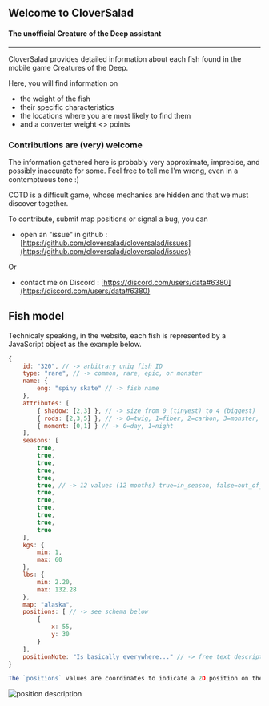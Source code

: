 ## Welcome to CloverSalad

#### The unofficial Creature of the Deep assistant

---

CloverSalad provides detailed information about each fish found in the mobile game Creatures of the Deep. 

Here, you will find information on 

- the weight of the fish 
- their specific characteristics
- the locations where you are most likely to find them
- and a converter weight <> points 
### Contributions are (very) welcome

The information gathered here is probably very approximate, imprecise, and possibly inaccurate for some. Feel free to tell me I'm wrong, even in a contemptuous tone :)

COTD is a difficult game, whose mechanics are hidden and that we must discover together.

To contribute, submit map positions or signal a bug, you can
- open an "issue" in github : [https://github.com/cloversalad/cloversalad/issues](https://github.com/cloversalad/cloversalad/issues)

Or

- contact me on Discord : [https://discord.com/users/data#6380](https://discord.com/users/data#6380)



## Fish model 

Technicaly speaking, in the website, each fish is represented by a JavaScript object as the example below.

```javascript
{
    id: "320", // -> arbitrary uniq fish ID
    type: "rare", // -> common, rare, epic, or monster
    name: {
        eng: "spiny skate" // -> fish name
    },
    attributes: [
        { shadow: [2,3] }, // -> size from 0 (tinyest) to 4 (biggest)
        { rods: [2,3,5] }, // -> 0=twig, 1=fiber, 2=carbon, 3=monster, 4=trash, 5=slowmo
        { moment: [0,1] } // -> 0=day, 1=night
    ],
    seasons: [
        true,
        true,
        true,
        true,
        true,
        true, // -> 12 values (12 months) true=in_season, false=out_of_season
        true,
        true,
        true,
        true,
        true,
        true
    ],
    kgs: {
        min: 1,
        max: 60
    },
    lbs: {
        min: 2.20,
        max: 132.28
    },
    map: "alaska",
    positions: [ // -> see schema below
        {
            x: 55,
            y: 30
        }
    ],
    positionNote: "Is basically everywhere..." // -> free text description
}

The `positions` values are coordinates to indicate a 2D position on the related map. The horizontal (x) and vertical (y) axes range from 0% to 100%.
```


![position description](https://i.imgur.com/51P0Wnw.jpeg)